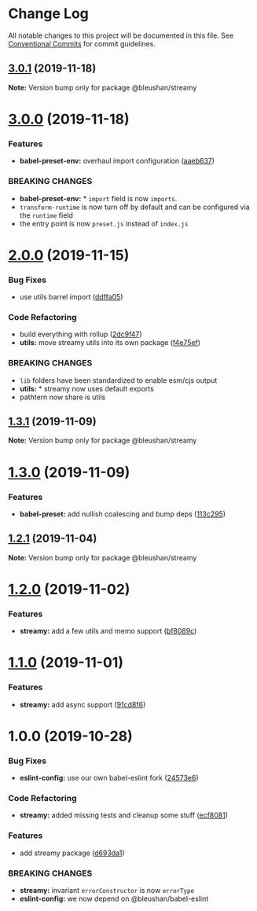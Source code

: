 # Change Log

All notable changes to this project will be documented in this file.
See [Conventional Commits](https://conventionalcommits.org) for commit guidelines.

## [3.0.1](https://github.com/BleuShan/bleushan/compare/@bleushan/streamy@3.0.0...@bleushan/streamy@3.0.1) (2019-11-18)

**Note:** Version bump only for package @bleushan/streamy





# [3.0.0](https://github.com/BleuShan/bleushan/compare/@bleushan/streamy@2.0.0...@bleushan/streamy@3.0.0) (2019-11-18)


### Features

* **babel-preset-env:** overhaul import configuration ([aaeb637](https://github.com/BleuShan/bleushan/commit/aaeb63794023e7b6e7adf81fee13db6c92189d81))


### BREAKING CHANGES

* **babel-preset-env:** * `import` field is now `imports`.
* `transform-runtime` is now turn off by default and can be configured via the `runtime` field
* the entry point is now `preset.js` instead of `index.js`





# [2.0.0](https://github.com/BleuShan/bleushan/compare/@bleushan/streamy@1.3.1...@bleushan/streamy@2.0.0) (2019-11-15)


### Bug Fixes

* use utils barrel import ([ddffa05](https://github.com/BleuShan/bleushan/commit/ddffa05f032cd9155a90aac08ea66d6e18ee6598))


### Code Refactoring

* build everything with rollup ([2dc9f47](https://github.com/BleuShan/bleushan/commit/2dc9f47cdaf0b42afebca52fbca9a83fb0c0f16d))
* **utils:** move streamy utils into its own package ([f4e75ef](https://github.com/BleuShan/bleushan/commit/f4e75efea1b12f68e47a2d250f56f8746cdda95f))


### BREAKING CHANGES

* `lib` folders have been standardized to enable esm/cjs output
* **utils:** * streamy now uses default exports
* pathtern now share is utils





## [1.3.1](https://github.com/BleuShan/bleushan/compare/@bleushan/streamy@1.3.0...@bleushan/streamy@1.3.1) (2019-11-09)

**Note:** Version bump only for package @bleushan/streamy





# [1.3.0](https://github.com/BleuShan/bleushan/compare/@bleushan/streamy@1.2.1...@bleushan/streamy@1.3.0) (2019-11-09)


### Features

* **babel-preset:** add nullish coalescing and bump deps ([113c295](https://github.com/BleuShan/bleushan/commit/113c295b7b589aa4c96324185a8adc8bf161679f))





## [1.2.1](https://github.com/BleuShan/bleushan/compare/@bleushan/streamy@1.2.0...@bleushan/streamy@1.2.1) (2019-11-04)

**Note:** Version bump only for package @bleushan/streamy





# [1.2.0](https://github.com/BleuShan/bleushan/compare/@bleushan/streamy@1.1.0...@bleushan/streamy@1.2.0) (2019-11-02)


### Features

* **streamy:** add a few utils and memo support ([bf8089c](https://github.com/BleuShan/bleushan/commit/bf8089ca3a81095a764d626d443988f6adcdb363))





# [1.1.0](https://github.com/BleuShan/bleushan/compare/@bleushan/streamy@1.0.0...@bleushan/streamy@1.1.0) (2019-11-01)


### Features

* **streamy:** add async support ([91cd8f6](https://github.com/BleuShan/bleushan/commit/91cd8f6ca75e3b39c887a4f2186728b77a750c35))





# 1.0.0 (2019-10-28)


### Bug Fixes

* **eslint-config:** use our own babel-eslint fork ([24573e6](https://github.com/BleuShan/bleushan/commit/24573e62e489ec7a5a9cbc32d13e4dfb863bcfba))


### Code Refactoring

* **streamy:** added missing tests and cleanup some stuff ([ecf8081](https://github.com/BleuShan/bleushan/commit/ecf80817af53ae83be3ddd311b8aac225dcbe497))


### Features

* add streamy package ([d693da1](https://github.com/BleuShan/bleushan/commit/d693da12c9d00f46e1f0e5f43fc14d5035611013))


### BREAKING CHANGES

* **streamy:** invariant `errorConstructor` is now `errorType`
* **eslint-config:** we now depend on @bleushan/babel-eslint
